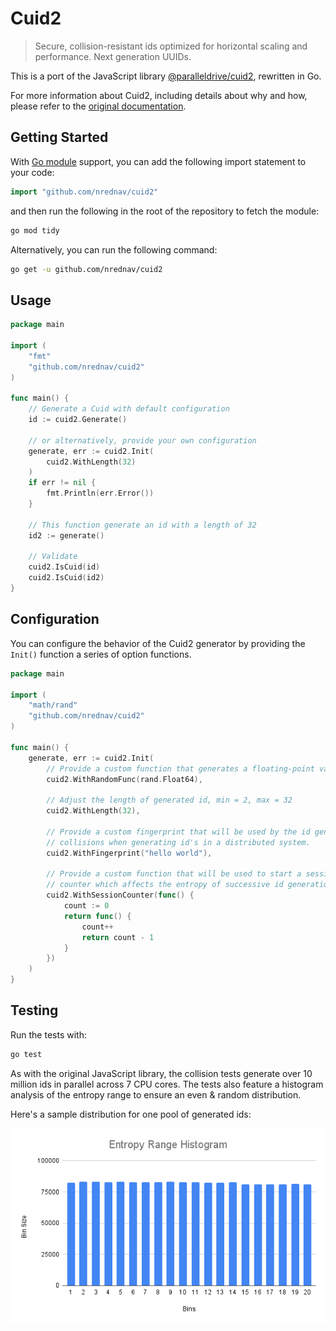 # Cuid2

> Secure, collision-resistant ids optimized for horizontal scaling and performance. Next generation UUIDs.

This is a port of the JavaScript library [@paralleldrive/cuid2](https://github.com/paralleldrive/cuid2), rewritten in Go.

For more information about Cuid2, including details about why and how, please refer to the [original documentation](https://github.com/paralleldrive/cuid2).

## Getting Started

With [Go module](https://github.com/golang/go/wiki/Modules) support, you can add the following import statement to your code:

```go
import "github.com/nrednav/cuid2"
```

and then run the following in the root of the repository to fetch the module:

```bash
go mod tidy
```

Alternatively, you can run the following command:

```bash
go get -u github.com/nrednav/cuid2
```

## Usage

```go
package main

import (
    "fmt"
    "github.com/nrednav/cuid2"
)

func main() {
    // Generate a Cuid with default configuration
    id := cuid2.Generate()

    // or alternatively, provide your own configuration
    generate, err := cuid2.Init(
        cuid2.WithLength(32)
    )
    if err != nil {
        fmt.Println(err.Error())
    }

    // This function generate an id with a length of 32
    id2 := generate()

    // Validate
    cuid2.IsCuid(id)
    cuid2.IsCuid(id2)
}
```

## Configuration

You can configure the behavior of the Cuid2 generator by providing the `Init()`
function a series of option functions.

```go
package main

import (
    "math/rand"
    "github.com/nrednav/cuid2"
)

func main() {
    generate, err := cuid2.Init(
        // Provide a custom function that generates a floating-point value between 0 and 1
        cuid2.WithRandomFunc(rand.Float64),

        // Adjust the length of generated id, min = 2, max = 32
        cuid2.WithLength(32),

        // Provide a custom fingerprint that will be used by the id generator to help prevent
        // collisions when generating id's in a distributed system.
        cuid2.WithFingerprint("hello world"),

        // Provide a custom function that will be used to start a session
        // counter which affects the entropy of successive id generation calls
        cuid2.WithSessionCounter(func() {
            count := 0
            return func() {
                count++
                return count - 1
            }
        })
    )
}
```

## Testing

Run the tests with:

```bash
go test
```

As with the original JavaScript library, the collision tests generate over 10
million ids in parallel across 7 CPU cores. The tests also feature a histogram
analysis of the entropy range to ensure an even & random distribution.

Here's a sample distribution for one pool of generated ids:

<img width="640" alt="histogram of entropy range" src="assets/histogram.png" />
